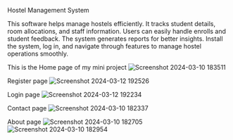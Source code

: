 Hostel Management System

This software helps manage hostels efficiently. It tracks student details, room allocations, and staff information. Users can easily handle enrolls and student feedback. The system generates reports for better insights. Install the system, log in, and navigate through features to manage hostel operations smoothly.

This is the Home page of my mini project 
![Screenshot 2024-03-10 183511](https://github.com/Amitp0070/hostel_management/assets/147509394/a952aed3-5006-49e7-829b-4e4c4550c01f)

Register page
![Screenshot 2024-03-12 192526](https://github.com/Amitp0070/hostel_management/assets/147509394/41cade3c-b999-4326-b11e-4b28f4dfad7d)

Login page
![Screenshot 2024-03-12 192234](https://github.com/Amitp0070/hostel_management/assets/147509394/85f9408b-2ab7-4cc5-8ace-a01bef03dc33)

Contact page
![Screenshot 2024-03-10 182337](https://github.com/Amitp0070/hostel_management/assets/147509394/30fdde6a-7011-4205-8581-537a041ac4c0)

About page
![Screenshot 2024-03-10 182705](https://github.com/Amitp0070/hostel_management/assets/147509394/5f79692c-e85c-4ece-afdf-c849648d8481)
![Screenshot 2024-03-10 182954](https://github.com/Amitp0070/hostel_management/assets/147509394/421d6e83-8b68-4b99-a540-c55bae4040e4)

